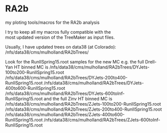 # RA2b
my ploting tools/macros for the RA2b analysis

I try to keep all my macros fully compatible with the  
most updated version of the TreeMaker as input files.

Usually, I have updated trees on data38 (at Colorado):
/nfs/data38/cms/mulholland/RA2bTrees/

Look for the RunIISpring15.root samples for the new MC 
e.g. the full Drell-Yan HT binned MC is
/nfs/data38/cms/mulholland/RA2bTrees/DYJets-100to200-RunIISpring15.root
/nfs/data38/cms/mulholland/RA2bTrees/DYJets-200to400-RunIISpring15.root
/nfs/data38/cms/mulholland/RA2bTrees/DYJets-400to600-RunIISpring15.root
/nfs/data38/cms/mulholland/RA2bTrees/DYJets-600toInf-RunIISpring15.root
and the full Zinv HT binned MC is
/nfs/data38/cms/mulholland/RA2bTrees/ZJets-100to200-RunIISpring15.root
/nfs/data38/cms/mulholland/RA2bTrees/ZJets-200to400-RunIISpring15.root
/nfs/data38/cms/mulholland/RA2bTrees/ZJets-400to600-RunIISpring15.root
/nfs/data38/cms/mulholland/RA2bTrees/ZJets-600toInf-RunIISpring15.root
